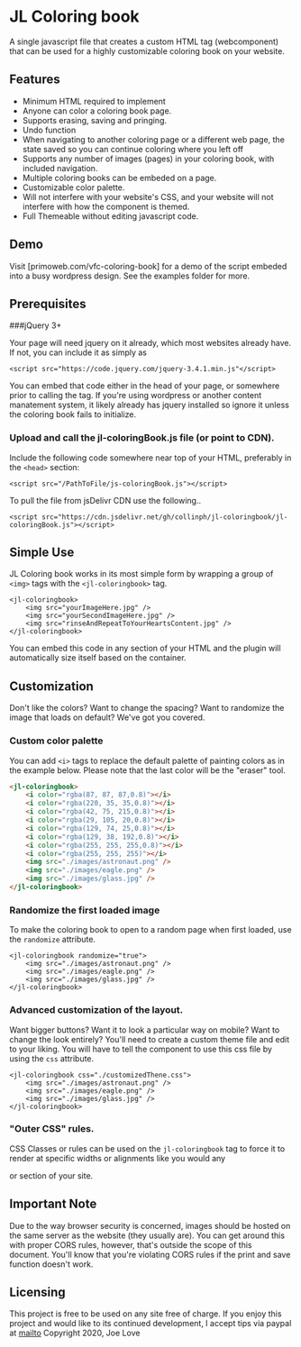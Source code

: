 # JL Coloring book

A single javascript file that creates a custom HTML tag (webcomponent) that can be used for a highly customizable coloring book on your website.

## Features

* Minimum HTML required to implement
* Anyone can color a coloring book page.
* Supports erasing, saving and pringing.
* Undo function
* When navigating to another coloring page or a different web page, the state saved so you can continue coloring where you left off
* Supports any number of images (pages) in your coloring book, with included navigation.
* Multiple coloring books can be embeded on a page.
* Customizable color palette.
* Will not interfere with your website's CSS, and your website will not interfere with how the component is themed.
* Full Themeable without editing javascript code.


## Demo

Visit [primoweb.com/vfc-coloring-book] for a demo of the script embeded into a busy wordpress design.
See the examples folder for more.

## Prerequisites

###jQuery 3+

Your page will need jquery on it already, which most websites already have. If not, you can include it as simply as

```
<script src="https://code.jquery.com/jquery-3.4.1.min.js"</script>
```

You can embed that code either in the head of your page, or somewhere prior to calling the tag. If you're using wordpress or another content manatement system, it likely already has jquery installed so ignore it unless the coloring book fails to initialize.

### Upload and call the jl-coloringBook.js file (or point to CDN).

Include the following code somewhere near top of your HTML, preferably in the `<head>` section:

```
<script src="/PathToFile/js-coloringBook.js"></script>

```

To pull the file from jsDelivr CDN use the following..
```
<script src="https://cdn.jsdelivr.net/gh/collinph/jl-coloringbook/jl-coloringBook.js"></script>
```

## Simple Use

JL Coloring book works in its most simple form by wrapping a group of  `<img>` tags  with the `<jl-coloringbook>` tag.

````
<jl-coloringbook>
	<img src="yourImageHere.jpg" />
	<img src="yourSecondImageHere.jpg" />
	<img src="rinseAndRepeatToYourHeartsContent.jpg" />
</jl-coloringbook>
````

You can embed this code in any section of your HTML and the plugin will automatically size itself based on the container.

## Customization

Don't like the colors? Want to change the spacing? Want to randomize the image that loads on default?  We've got you covered.

### Custom color palette
You can add `<i>` tags to replace the default palette of painting colors as in the example below. Please note that the last color will be the "eraser" tool.
```html
<jl-coloringbook>
	<i color="rgba(87, 87, 87,0.8)"></i>
	<i color="rgba(220, 35, 35,0.8)"></i>
	<i color="rgba(42, 75, 215,0.8)"></i>
	<i color="rgba(29, 105, 20,0.8)"></i>
	<i color="rgba(129, 74, 25,0.8)"></i>
	<i color="rgba(129, 38, 192,0.8)"></i>
	<i color="rgba(255, 255, 255,0.8)"></i>
	<i color="rgba(255, 255, 255)"></i>
	<img src="./images/astronaut.png" />
	<img src="./images/eagle.png" />
	<img src="./images/glass.jpg" />
</jl-coloringbook>
```

### Randomize the first loaded image

To make the coloring book to open to a random page when first loaded, use the `randomize` attribute.
```
<jl-coloringbook randomize="true">
	<img src="./images/astronaut.png" />
	<img src="./images/eagle.png" />
	<img src="./images/glass.jpg" />
</jl-coloringbook>
```

### Advanced customization of the layout.
Want bigger buttons? Want it to look a particular way on mobile? Want to change the look entirely? You'll need to create a custom theme file and edit to your liking. You will have to tell the component to use this css file by using the `css` attribute.

```
<jl-coloringbook css="./customizedThene.css">
	<img src="./images/astronaut.png" />
	<img src="./images/eagle.png" />
	<img src="./images/glass.jpg" />
</jl-coloringbook>
```

### "Outer CSS" rules.

CSS Classes or rules can be used on the `jl-coloringbook` tag to force it to render at specific widths or alignments like you would any <div> or section of your site.

## Important Note
Due to the way browser security is concerned, images should be hosted on the same server as the website (they usually are). You can get around this with proper CORS rules, however, that's outside the scope of this document. You'll know that you're violating CORS rules if the print and save function doesn't work.
## Licensing

This project is free to be used on any site free of charge. If you enjoy this project and would like to its continued development, I accept tips via paypal at [mailto](mailto:joe@primoweb.com)
Copyright 2020, Joe Love

